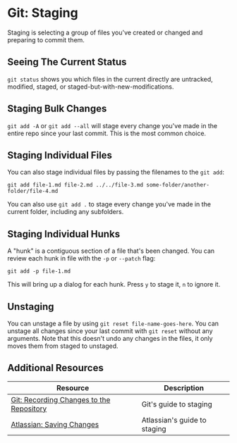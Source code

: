 # Git: Staging

Staging is selecting a group of files you've created or changed and preparing to commit them.

## Seeing The Current Status

`git status` shows you which files in the current directly are untracked, modified, staged, or staged-but-with-new-modifications.

## Staging Bulk Changes

`git add -A` or `git add --all` will stage every change you've made in the entire repo since your last commit. This is the most common choice.

## Staging Individual Files

You can also stage individual files by passing the filenames to the `git add`:

```
git add file-1.md file-2.md ../../file-3.md some-folder/another-folder/file-4.md
```

You can also use `git add .` to stage every change you've made in the current folder, including any subfolders.

## Staging Individual Hunks

A "hunk" is a contiguous section of a file that's been changed. You can review each hunk in file with the `-p` or `--patch` flag:

```
git add -p file-1.md
```

This will bring up a dialog for each hunk. Press `y` to stage it, `n` to ignore it.

## Unstaging

You can unstage a file by using `git reset file-name-goes-here`. You can unstage all changes since your last commit with `git reset` without any arguments. Note that this doesn't undo any changes in the files, it only moves them from staged to unstaged.

## Additional Resources

| Resource | Description |
| --- | --- |
| [Git: Recording Changes to the Repository](https://git-scm.com/book/en/v2/Git-Basics-Recording-Changes-to-the-Repository) | Git's guide to staging |
| [Atlassian: Saving Changes](https://www.atlassian.com/git/tutorials/saving-changes) | Atlassian's guide to staging |
